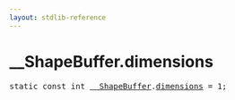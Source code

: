 ```yaml
---
layout: stdlib-reference
---
```


# __ShapeBuffer.dimensions

<pre>
<span class='code_keyword'>static</span> <span class='code_keyword'>const</span> <span class="code_keyword">int</span> <a href="/stdlib-reference/types/ShapeBuffer/index" class="code_type">__ShapeBuffer</a>.<a href="/stdlib-reference/types/ShapeBuffer/dimensions">dimensions</a> = 1;
</pre>

